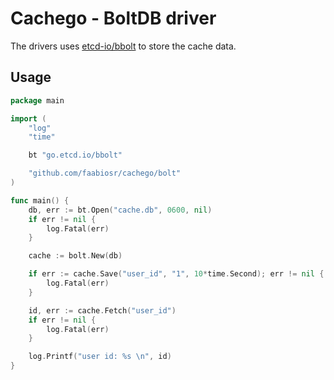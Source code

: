 # Cachego - BoltDB driver
The drivers uses [etcd-io/bbolt](https://github.com/etcd-io/bbolt) to store the cache data.

## Usage

```go
package main

import (
	"log"
	"time"

	bt "go.etcd.io/bbolt"

	"github.com/faabiosr/cachego/bolt"
)

func main() {
	db, err := bt.Open("cache.db", 0600, nil)
	if err != nil {
		log.Fatal(err)
	}

	cache := bolt.New(db)

	if err := cache.Save("user_id", "1", 10*time.Second); err != nil {
		log.Fatal(err)
	}

	id, err := cache.Fetch("user_id")
	if err != nil {
		log.Fatal(err)
	}

	log.Printf("user id: %s \n", id)
}
```
